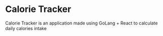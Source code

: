 # Calorie Tracker

Calorie Tracker is an application made using GoLang + React to calculate daily calories intake 

